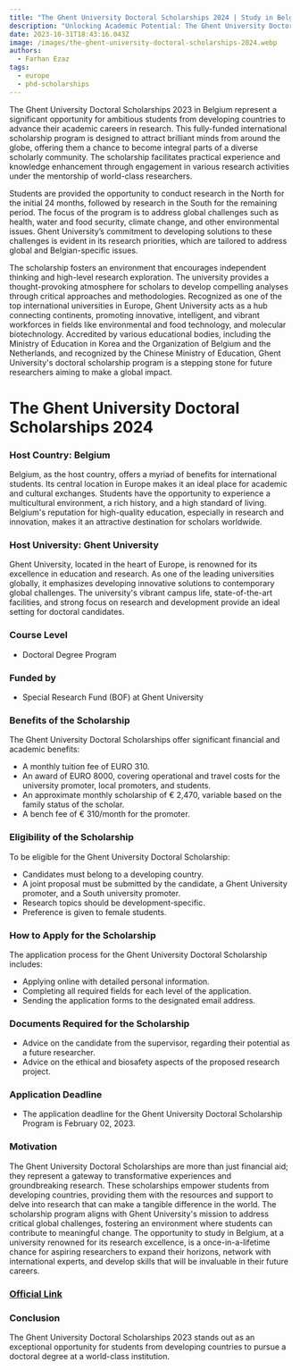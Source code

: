 ```yaml
---
title: "The Ghent University Doctoral Scholarships 2024 | Study in Belgium "
description: "Unlocking Academic Potential: The Ghent University Doctoral Scholarships 2024"
date: 2023-10-31T18:43:16.043Z
image: /images/the-ghent-university-doctoral-scholarships-2024.webp
authors:
  - Farhan Ezaz
tags:
  - europe
  - phd-scholarships
---
```

The Ghent University Doctoral Scholarships 2023 in Belgium represent a significant opportunity for ambitious students from developing countries to advance their academic careers in research. This fully-funded international scholarship program is designed to attract brilliant minds from around the globe, offering them a chance to become integral parts of a diverse scholarly community. The scholarship facilitates practical experience and knowledge enhancement through engagement in various research activities under the mentorship of world-class researchers. 

Students are provided the opportunity to conduct research in the North for the initial 24 months, followed by research in the South for the remaining period. The focus of the program is to address global challenges such as health, water and food security, climate change, and other environmental issues. Ghent University’s commitment to developing solutions to these challenges is evident in its research priorities, which are tailored to address global and Belgian-specific issues.

The scholarship fosters an environment that encourages independent thinking and high-level research exploration. The university provides a thought-provoking atmosphere for scholars to develop compelling analyses through critical approaches and methodologies. Recognized as one of the top international universities in Europe, Ghent University acts as a hub connecting continents, promoting innovative, intelligent, and vibrant workforces in fields like environmental and food technology, and molecular biotechnology. Accredited by various educational bodies, including the Ministry of Education in Korea and the Organization of Belgium and the Netherlands, and recognized by the Chinese Ministry of Education, Ghent University's doctoral scholarship program is a stepping stone for future researchers aiming to make a global impact.

# The Ghent University Doctoral Scholarships 2024

### **Host Country: Belgium**

Belgium, as the host country, offers a myriad of benefits for international students. Its central location in Europe makes it an ideal place for academic and cultural exchanges. Students have the opportunity to experience a multicultural environment, a rich history, and a high standard of living. Belgium's reputation for high-quality education, especially in research and innovation, makes it an attractive destination for scholars worldwide.

### **Host University: Ghent University**

Ghent University, located in the heart of Europe, is renowned for its excellence in education and research. As one of the leading universities globally, it emphasizes developing innovative solutions to contemporary global challenges. The university's vibrant campus life, state-of-the-art facilities, and strong focus on research and development provide an ideal setting for doctoral candidates.

### **Course Level**

* Doctoral Degree Program

### **Funded by**

* Special Research Fund (BOF) at Ghent University

### **Benefits of the Scholarship**

The Ghent University Doctoral Scholarships offer significant financial and academic benefits:

* A monthly tuition fee of EURO 310.
* An award of EURO 8000, covering operational and travel costs for the university promoter, local promoters, and students.
* An approximate monthly scholarship of € 2,470, variable based on the family status of the scholar.
* A bench fee of € 310/month for the promoter.

### **Eligibility of the Scholarship**

To be eligible for the Ghent University Doctoral Scholarship:

* Candidates must belong to a developing country.
* A joint proposal must be submitted by the candidate, a Ghent University promoter, and a South university promoter.
* Research topics should be development-specific.
* Preference is given to female students.

### **How to Apply for the Scholarship**

The application process for the Ghent University Doctoral Scholarship includes:

* Applying online with detailed personal information.
* Completing all required fields for each level of the application.
* Sending the application forms to the designated email address.

### **Documents Required for the Scholarship**

* Advice on the candidate from the supervisor, regarding their potential as a future researcher.
* Advice on the ethical and biosafety aspects of the proposed research project.

### **Application Deadline**

* The application deadline for the Ghent University Doctoral Scholarship Program is February 02, 2023.

### **Motivation** 

The Ghent University Doctoral Scholarships are more than just financial aid; they represent a gateway to transformative experiences and groundbreaking research. These scholarships empower students from developing countries, providing them with the resources and support to delve into research that can make a tangible difference in the world. The scholarship program aligns with Ghent University's mission to address critical global challenges, fostering an environment where students can contribute to meaningful change. The opportunity to study in Belgium, at a university renowned for its research excellence, is a once-in-a-lifetime chance for aspiring researchers to expand their horizons, network with international experts, and develop skills that will be invaluable in their future careers.

### [O﻿fficial Link](https://www.ugent.be/en/research/funding/bof/dos/docos.htm)

### **Conclusion**

The Ghent University Doctoral Scholarships 2023 stands out as an exceptional opportunity for students from developing countries to pursue a doctoral degree at a world-class institution.